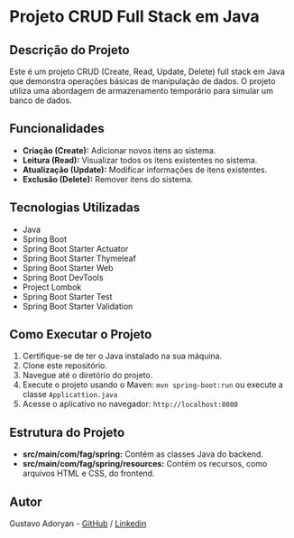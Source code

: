 # Projeto CRUD Full Stack em Java

## Descrição do Projeto

Este é um projeto CRUD (Create, Read, Update, Delete) full stack em Java que demonstra operações básicas de manipulação de dados. O projeto utiliza uma abordagem de armazenamento temporário para simular um banco de dados.

## Funcionalidades

- **Criação (Create):** Adicionar novos itens ao sistema.
- **Leitura (Read):** Visualizar todos os itens existentes no sistema.
- **Atualização (Update):** Modificar informações de itens existentes.
- **Exclusão (Delete):** Remover itens do sistema.

## Tecnologias Utilizadas

- Java
- Spring Boot
- Spring Boot Starter Actuator
- Spring Boot Starter Thymeleaf
- Spring Boot Starter Web
- Spring Boot DevTools
- Project Lombok
- Spring Boot Starter Test
- Spring Boot Starter Validation

## Como Executar o Projeto

1. Certifique-se de ter o Java instalado na sua máquina.
2. Clone este repositório.
3. Navegue até o diretório do projeto.
4. Execute o projeto usando o Maven: `mvn spring-boot:run` ou execute a classe `Applicattion.java`
5. Acesse o aplicativo no navegador: `http://localhost:8080`

## Estrutura do Projeto

- **src/main/com/fag/spring:** Contém as classes Java do backend.
- **src/main/com/fag/spring/resources:** Contém os recursos, como arquivos HTML e CSS, do frontend.

## Autor

Gustavo Adoryan - [GitHub](https://github.com/GustavoAdoryan) / [Linkedin](www.linkedin.com/in/gustavoadoryan)
